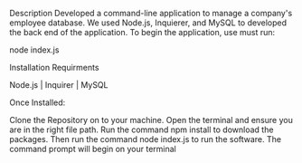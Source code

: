 Description
Developed a command-line application to manage a company's employee database. We used Node.js, Inquierer, and MySQL to developed the back end of the application. To begin the application, use must run:

node index.js

Installation
Requirments

Node.js | Inquirer | MySQL

Once Installed:

Clone the Repository on to your machine.
Open the terminal and ensure you are in the right file path.
Run the command npm install to download the packages.
Then run the command node index.js to run the software.
The command prompt will begin on your terminal
